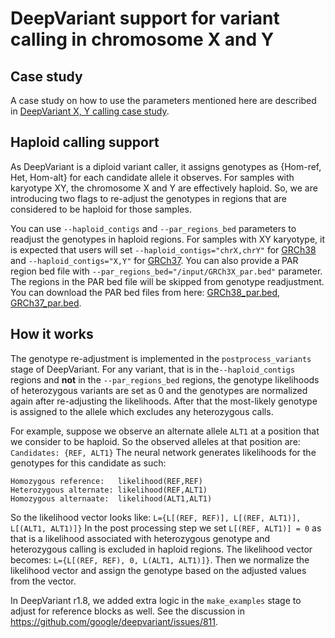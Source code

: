 # DeepVariant support for variant calling in chromosome X and Y

## Case study

A case study on how to use the parameters mentioned here are described in
[DeepVariant X, Y calling case study](deepvariant-xy-calling-case-study.md).

## Haploid calling support

As DeepVariant is a diploid variant caller, it assigns genotypes as {Hom-ref,
Het, Hom-alt} for each candidate allele it observes. For samples with karyotype
XY, the chromosome X and Y are effectively haploid. So, we are introducing two
flags to re-adjust the genotypes in regions that are considered to be haploid
for those samples.

You can use `--haploid_contigs` and `--par_regions_bed` parameters to readjust
the genotypes in haploid regions. For samples with XY karyotype, it is expected
that users will set `--haploid_contigs="chrX,chrY"` for
[GRCh38](https://storage.googleapis.com/deepvariant/case-study-testdata/GCA_000001405.15_GRCh38_no_alt_analysis_set.fa)
and `--haploid_contigs="X,Y"` for
[GRCh37](https://storage.googleapis.com/deepvariant/case-study-testdata/hs37d5.fa).
You can also provide a PAR region bed file with
`--par_regions_bed="/input/GRCh3X_par.bed"` parameter. The regions in the PAR
bed file will be skipped from genotype readjustment. You can download the PAR
bed files from here:
[GRCh38_par.bed](https://storage.googleapis.com/deepvariant/case-study-testdata/GRCh38_PAR.bed),
[GRCh37_par.bed](https://storage.googleapis.com/deepvariant/case-study-testdata/GRCh37_PAR.bed).

## How it works

The genotype re-adjustment is implemented in the `postprocess_variants` stage of
DeepVariant.
For any variant, that is in the`--haploid_contigs` regions and
**not** in the `--par_regions_bed` regions, the genotype likelihoods of
heterozygous variants are set as 0 and the genotypes are normalized again after
re-adjusting the likelihoods. After that the most-likely genotype is assigned to
the allele which excludes any heterozygous calls.

For example, suppose we observe an alternate allele `ALT1` at a position that we
consider to be haploid. So the observed alleles at that position are:
`Candidates: {REF, ALT1}` The neural network generates likelihoods for the
genotypes for this candidate as such:

```
Homozygous reference:   likelihood(REF,REF)
Heterozygous alternate: likelihood(REF,ALT1)
Homozygous alternaate:  likelihood(ALT1,ALT1)
```

So the likelihood vector looks like: `L={L[(REF, REF)], L[(REF, ALT1)], L[(ALT1,
ALT1)]}` In the post processing step we set `L[(REF, ALT1)] = 0` as that is a
likelihood associated with heterozygous genotype and heterozygous calling is
excluded in haploid regions. The likelihood vector becomes: `L={L[(REF, REF), 0,
L(ALT1, ALT1)]}`. Then we normalize the likelihood vector and assign the
genotype based on the adjusted values from the vector.

In DeepVariant r1.8, we added extra logic in the `make_examples` stage to adjust
for reference blocks as well. See the discussion in
https://github.com/google/deepvariant/issues/811.
